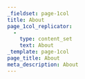 ```yaml
---
_fieldset: page-1col
title: About
page_1col_replicator:
  - 
    type: content_set
    text: About
_template: page-1col
page_title: About
meta_description: About
---
```



